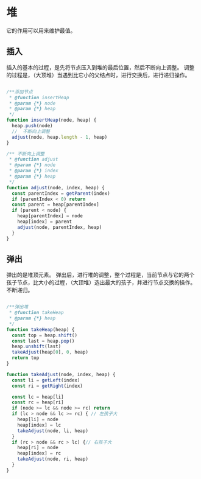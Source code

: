 # 堆
它的作用可以用来维护最值。


## 插入
插入的基本的过程，是先将节点压入到堆的最后位置，然后不断向上调整。
调整的过程是，（大顶堆）当遇到比它小的父结点时，进行交换后，进行递归操作。
```js

/**添加节点
 * @function insertHeap
 * @param {*} node
 * @param {*} heap
 */
function insertHeap(node, heap) {
  heap.push(node)
  //  不断向上调整
  adjust(node, heap.length - 1, heap)
}

/** 不断向上调整
 * @function adjust
 * @param {*} node
 * @param {*} index
 * @param {*} heap
 */
function adjust(node, index, heap) {
  const parentIndex = getParent(index)
  if (parentIndex < 0) return
  const parent = heap[parentIndex]
  if (parent < node) {
    heap[parentIndex] = node
    heap[index] = parent
    adjust(node, parentIndex, heap)
  }
}
```



## 弹出 
弹出的是堆顶元素。
弹出后，进行堆的调整，整个过程是，当前节点与它的两个孩子节点，比大小的过程，（大顶堆）选出最大的孩子，并进行节点交换的操作。不断递归。

```js

/**弹出堆
 * @function takeHeap
 * @param {*} heap
 */
function takeHeap(heap) {
  const top = heap.shift()
  const last = heap.pop()
  heap.unshift(last)
  takeAdjust(heap[0], 0, heap)
  return top
}

function takeAdjust(node, index, heap) {
  const li = getLeft(index)
  const ri = getRight(index)

  const lc = heap[li]
  const rc = heap[ri]
  if (node >= lc && node >= rc) return
  if (lc > node && lc >= rc) { // 左孩子大
    heap[li] = node
    heap[index] = lc
    takeAdjust(node, li, heap)
  }
  if (rc > node && rc > lc) {// 右孩子大
    heap[ri] = node
    heap[index] = rc
    takeAdjust(node, ri, heap)
  }
}
```